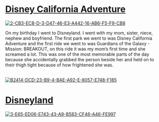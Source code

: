 <html>
<head>
<body>
<h1><a href="https://disneyland.disney.go.com/destinations/disney-california-adventure/">Disney California Adventure</a></h1>
<a href="https://ibb.co/JBp9JFs"><img src="https://i.ibb.co/tm29rPJ/2-CB3-EC8-D-3-D47-46-E3-A442-16-AB6-F5-F9-CB8.jpg" alt="2-CB3-EC8-D-3-D47-46-E3-A442-16-AB6-F5-F9-CB8" border="0"></a>
<p>On my birthday I went to Disneyland. I went with my mom, sister, niece, nephew and boyfriend. The first park we went to was Disney California Adventure and the first ride we went to was Guardians of the Galaxy - Mission: BREAKOUT, on this ride it was my mom’s first time and she screamed a lot. This was one of the most memorable parts of the day because she accidentally grabbed the person beside her and held on to their thigh tight because of how frightened she was.  </p>
<br>
<a href="https://ibb.co/XymMVJs"><img src="https://i.ibb.co/k3YvMc8/B2414-DCD-23-B9-4-BAE-A92-E-8057-E748-F185.jpg" alt="B2414-DCD-23-B9-4-BAE-A92-E-8057-E748-F185" border="0"></a>
<br>
<h1><a href="https://disneyland.disney.go.com/destinations/disneyland/">Disneyland</a></h1>
<a href="https://ibb.co/hcdz0Hp"><img src="https://i.ibb.co/T103yRz/3-E65-ED06-E743-43-A9-B583-CF46-A46-FE997.jpg" alt="3-E65-ED06-E743-43-A9-B583-CF46-A46-FE997" border="0"></a>
<br>
<p></p>
<br>
</body>
</head>
</html>
